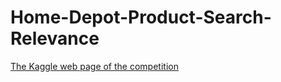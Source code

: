 # Home-Depot-Product-Search-Relevance
[The Kaggle web page of the competition](https://www.kaggle.com/c/home-depot-product-search-relevance)
